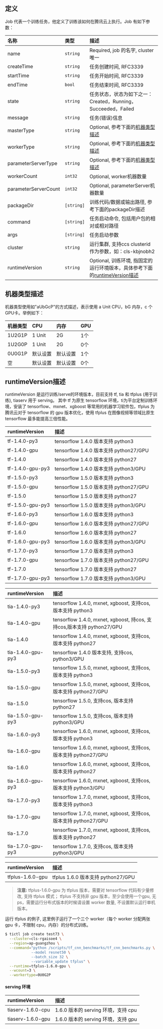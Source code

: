 ## 定义

Job 代表一个训练任务，他定义了训练该如何在腾讯云上执行。Job 有如下参数：

| 名称                   | 类型       | 描述                                       |
| :------------------- | :------- | :--------------------------------------- |
| name               |`string`         | Required, job 的名字, cluster 唯一              |
| createTime         |`string`      |  任务创建时间, RFC3339              |
| startTime          |`string`        |  任务开始时间, RFC3339|
| endTime            |`bool`         |  任务结束时间, RFC3339|
| state              |`string`        |  任务状态，状态为如下之一：Created，Running，Succeeded，Failed|
| message            |`string`       |  任务(错误)信息|
| masterType         |`string`  | Optional, 参考下面的[机器类型描述](#机器类型描述)         |
| workerType         |`string`  | Optional, 参考下面的[机器类型描述](#机器类型描述)         |
| parameterServerType|`string`  | Optional, 参考下面的[机器类型描述](#机器类型描述)  |
| workerCount        |`int32`              | Optional, worker机器数量|
| parameterServerCount |`int32`            | Optional, parameterServer机器数量|
| packageDir     | `[string]` | 训练代码/数据或输出路径, 参考下面的packageDir描述| 
| command        | `[string]`   | 任务启动命令, 包括用户包的相对或相对路径|
| args           | `[string]` | 任务启动参数|
| cluster        | `string`   | 运行集群, 支持ccs clusterid 作为参数，如：cls-kbjnobh2|
| runtimeVersion | `string`   | Optional, 训练环境, 指固定的运行环境版本，具体参考下面的[runtimeVersion描述](#runtimeVersion描述)|

## 机器类型描述

机器类型使用如"aUbGcP"的方式描述，表示使用 a Unit CPU，bG 内存，c 个 GPU卡。举例如下：

| 机器类型                  |  CPU | 内存 | GPU |
| :------------------- | :------ | :---- | :-----|
| 1U2G1P               |  1 Unit | 2G | 1个 |
| 1U2G0P               |  1 Unit | 2G | 0个 |
| 0U0G1P               |  默认设置 | 默认设置 | 1个 |
| 空                   | 默认设置 | 默认设置 | 0个 |

## runtimeVersion描述

runtimeVersion 是运行训练/serve的环境版本，目前支持 tf, tia 和 tfplus (用于训练), tiaserv 用于 serving。
其中 tf 为原生 tensorflow 环境，ti为平台定制训练环境，安装了 tensorflow、mxnet、xgboost 等常用的机器学习软件包，tfplus 为腾讯云对于 tensorflow 的 gpu 版本优化，使用 tfplus 在图像视频等领域比原生 tensorflow 最多能提高三倍性能。

| runtimeVersion                  |  描述                          |
| :------------------- | :--------------------------------------- |
| tf-1.4.0-py3              |  tensorflow 1.4.0 版本支持 python3   |
| tf-1.4.0-gpu              |  tensorflow 1.4.0 版本支持 python27/GPU  |
| tf-1.4.0                     |  tensorflow 1.4.0 版本支持 python27 |
| tf-1.4.0-gpu-py3      | tensorflow 1.4.0 版本支持 python3/GPU  |
| tf-1.5.0-py3              |  tensorflow 1.5.0 版本支持 python3   |
| tf-1.5.0-gpu              |  tensorflow 1.5.0 版本支持 python27/GPU  |
| tf-1.5.0                     |  tensorflow 1.5.0 版本支持 python27 |
| tf-1.5.0-gpu-py3      | tensorflow 1.5.0 版本支持 python3/GPU  |
| tf-1.6.0-py3              |  tensorflow 1.6.0 版本支持 python3   |
| tf-1.6.0-gpu              |  tensorflow 1.6.0 版本支持 python27/GPU  |
| tf-1.6.0                     |  tensorflow 1.6.0 版本支持 python27 |
| tf-1.6.0-gpu-py3      | tensorflow 1.6.0 版本支持 python3/GPU  |
| tf-1.7.0-py3              |  tensorflow 1.7.0 版本支持 python3   |
| tf-1.7.0-gpu              |  tensorflow 1.7.0 版本支持 python27/GPU  |
| tf-1.7.0                     |  tensorflow 1.7.0 版本支持 python27 |
| tf-1.7.0-gpu-py3      | tensorflow 1.7.0 版本支持 python3/GPU  |

| runtimeVersion                  |  描述                          |
| :------------------- | :--------------------------------------- |
| tia-1.4.0-py3              |  tensorflow 1.4.0, mxnet, xgboost, 支持cos, 版本支持 python3   |
| tia-1.4.0-gpu              |  tensorflow 1.4.0,  mxnet, xgboost, 持cos, 支持cos,版本支持 python27/GPU  |
| tia-1.4.0                     |  tensorflow 1.4.0, mxnet, xgboost, 支持cos, 版本支持 python27 |
| tia-1.4.0-gpu-py3      | tensorflow 1.4.0 版本支持, 支持cos, python3/GPU  |
| tia-1.5.0-py3              |  tensorflow 1.5.0, mxnet, xgboost, 支持cos, 版本支持 python3   |
| tia-1.5.0-gpu              |  tensorflow 1.5.0, mxnet, xgboost, 支持cos, 版本支持 python27/GPU  |
| tia-1.5.0                     |  tensorflow 1.5.0, 支持cos, 版本支持 python27 |
| tia-1.5.0-gpu-py3      | tensorflow 1.5.0, 支持cos, 版本支持 python3/GPU  |
| tia-1.6.0-py3              |  tensorflow 1.6.0, mxnet, xgboost, 支持cos, 版本支持 python3   |
| tia-1.6.0-gpu              |  tensorflow 1.6.0, mxnet, xgboost, 支持cos, 版本支持 python27/GPU  |
| tia-1.6.0                     |  tensorflow 1.6.0, mxnet, xgboost, 支持cos, 版本支持 python27 |
| tia-1.6.0-gpu-py3      | tensorflow 1.6.0, mxnet, xgboost, 支持cos, 版本支持 python3/GPU  |
| tia-1.7.0-py3              |  tensorflow 1.7.0, mxnet, xgboost, 支持cos, 版本支持 python3   |
| tia-1.7.0-gpu              |  tensorflow 1.7.0, mxnet, xgboost, 支持cos, 版本支持 python27/GPU  |
| tia-1.7.0                     |  tensorflow 1.7.0, mxnet, xgboost, 支持cos, 版本支持 python27 |
| tia-1.7.0-gpu-py3      | tensorflow 1.7.0, 支持cos, 版本支持 python3/GPU  |

| runtimeVersion                  |  描述                          |
| :------------------- | :--------------------------------------- |
| tfplus-1.6.0-gpu       | tfplus  1.6.0 版本支持 python27/GPU|

>**注意:**
>tfplus-1.6.0-gpu 为 tfplus 版本，需要对 tensorflow 代码有少量修改, 支持 tfplus 模式；
>tfplus 不支持非 gpu 版本，至少会使用一个gpu, 无ps，需要运行分布式版本的时候请设置 worker 数量, 不设置默认运行单机版本。

运行 tfplus 的例子, 这里例子运行了一个三个 worker（每个 worker 分配两张 gpu 卡，不限制 cpu，内存）的分布式训练。

```bash
$ tictl job create test73 \
  --cluster=cls-rgaisoe4 \
  --region=ap-guangzhou \
  --command="python /scripts/tf_cnn_benchmarks/tf_cnn_benchmarks.py \
            --model resnet50 \
            --batch_size 32 \
            --variable_update tfplus" \
  --runtime=tfplus-1.6.0-gpu \
  --wcount=3 \
  --workertype=0U0G2P
```

#### serving 环境

| runtimeVersion                  |  描述                          |
| :------------------- | :--------------------------------------- |
| tiaserv-1.6.0-cpu     | 1.6.0 版本的 serving 环境，支持 cpu|
| tiaserv-1.6.0-gpu     | 1.6.0 版本的 serving 环境，支持 gpu|












